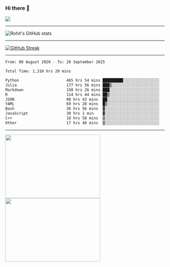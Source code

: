 ### Hi there 👋

 ![](https://komarev.com/ghpvc/?username=RohitRathore1&color=blueviolet)

<hr/>

![Rohit's GitHub stats](https://github-readme-stats.vercel.app/api?username=RohitRathore1&show_icons=true&theme=transparent)

<hr/>

[![GitHub Streak](http://github-readme-streak-stats.herokuapp.com?user=RohitRathore1&theme=dark&mode=weekly)](https://git.io/streak-stats)

<hr/>

<!--START_SECTION:waka-->

```txt
From: 08 August 2020 - To: 28 September 2025

Total Time: 1,310 hrs 20 mins

Python                     465 hrs 54 mins █████████░░░░░░░░░░░░░░░░   35.56 %
Julia                      177 hrs 56 mins ███▒░░░░░░░░░░░░░░░░░░░░░   13.58 %
Markdown                   150 hrs 26 mins ███░░░░░░░░░░░░░░░░░░░░░░   11.48 %
R                          114 hrs 44 mins ██▒░░░░░░░░░░░░░░░░░░░░░░   08.76 %
JSON                       98 hrs 43 mins  ██░░░░░░░░░░░░░░░░░░░░░░░   07.53 %
YAML                       69 hrs 20 mins  █▒░░░░░░░░░░░░░░░░░░░░░░░   05.29 %
Bash                       36 hrs 56 mins  ▓░░░░░░░░░░░░░░░░░░░░░░░░   02.82 %
JavaScript                 30 hrs 1 min    ▓░░░░░░░░░░░░░░░░░░░░░░░░   02.29 %
C++                        18 hrs 58 mins  ▒░░░░░░░░░░░░░░░░░░░░░░░░   01.45 %
Other                      17 hrs 40 mins  ▒░░░░░░░░░░░░░░░░░░░░░░░░   01.35 %
```

<!--END_SECTION:waka-->

<hr/>

<p>
  <img src="https://wakatime.com/share/@TeAmp0is0N/3935ee43-08a3-493e-8b95-60c1f9204b15.svg" width="300" height="200">
  <img src="https://wakatime.com/share/@TeAmp0is0N/8717aacc-7340-44e0-abb1-987dc9823fcd.svg" width="300" height="200">
</p>




